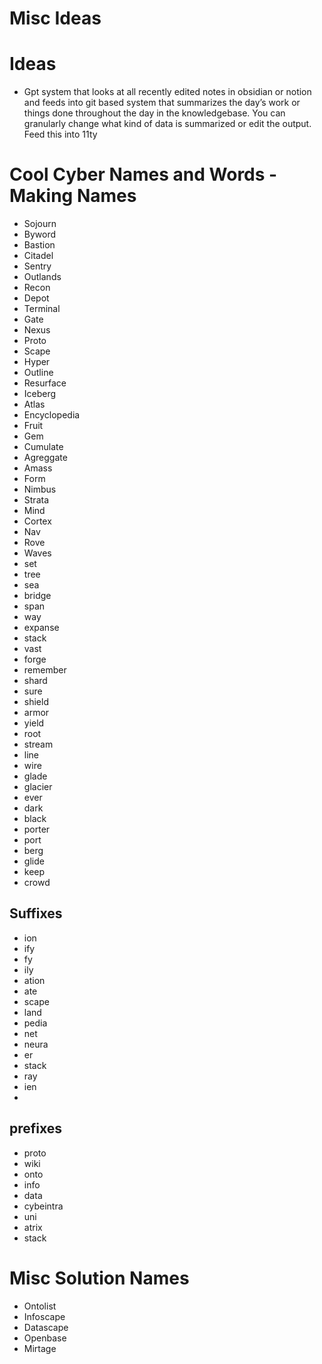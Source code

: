 # Misc Ideas

# Ideas

- Gpt system that looks at all recently edited notes in obsidian or notion and feeds into git based system that summarizes the day’s work or things done throughout the day in the knowledgebase.  You can granularly change what kind of data is summarized or edit the output. Feed this into 11ty

# Cool Cyber Names and Words - Making Names

- Sojourn
- Byword
- Bastion
- Citadel
- Sentry
- Outlands
- Recon
- Depot
- Terminal
- Gate
- Nexus
- Proto
- Scape
- Hyper
- Outline
- Resurface
- Iceberg
- Atlas
- Encyclopedia
- Fruit
- Gem
- Cumulate
- Agreggate
- Amass
- Form
- Nimbus
- Strata
- Mind
- Cortex
- Nav
- Rove
- Waves
- set
- tree
- sea
- bridge
- span
- way
- expanse
- stack
- vast
- forge
- remember
- shard
- sure
- shield
- armor
- yield
- root
- stream
- line
- wire
- glade
- glacier
- ever
- dark
- black
- porter
- port
- berg
- glide
- keep
- crowd

## Suffixes

- ion
- ify
- fy
- ily
- ation
- ate
- scape
- land
- pedia
- net
- neura
- er
- stack
- ray
- ien
- 

## prefixes

- proto
- wiki
- onto
- info
- data
- cybeintra
- uni
- atrix
- stack

# Misc Solution Names

- Ontolist
- Infoscape
- Datascape
- Openbase
- Mirtage